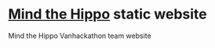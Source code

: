 # [Mind the Hippo](http://mindthehippo.com/) static website

Mind the Hippo Vanhackathon team website
